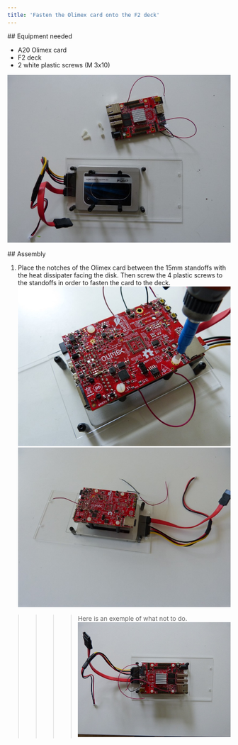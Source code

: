 ```yaml
---
title: 'Fasten the Olimex card onto the F2 deck'
---
```


## Equipment needed
- A20 Olimex card
- F2 deck
- 2 white plastic screws (M 3x10)

![](P1090026.jpg)  


 ## Assembly 
 
1. Place the notches of the Olimex card between the 15mm standoffs with the heat dissipater facing the disk. Then screw the 4 plastic screws to the standoffs in order to fasten the card to the deck.   
    ![](P1090025.jpg) 
    ![](P1090058.jpg) 

>>>> Here is an exemple of what not to do.
>>>>  ![](P1080946.JPG) 
